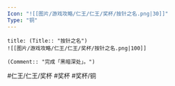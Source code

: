 ```yaml
---
Icon: "![[图片/游戏攻略/仁王/仁王/奖杯/按针之名.png|30]]"
Type: "铜"
---
```

```ad-common-bronze-trophy
title: (Title:: "按针之名")
![[图片/游戏攻略/仁王/仁王/奖杯/按针之名.png|100]]

(Comment:: "完成「黑暗深处」。")
```

#仁王/仁王/奖杯 #奖杯 #奖杯/铜
